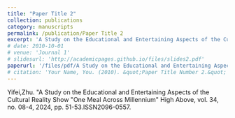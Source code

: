 ```yaml
---
title: "Paper Title 2"
collection: publications
category: manuscripts
permalink: /publication/Paper Title 2
excerpt: 'A Study on the Educational and Entertaining Aspects of the Cultural Reality Show "One Meal Across Millennium"'
# date: 2010-10-01
# venue: 'Journal 1'
# slidesurl: 'http://academicpages.github.io/files/slides2.pdf'
paperurl: '/files/pdf/A Study on the Educational and Entertaining Aspects of the Cultural Reality Show One Meal Across Millennium.pdf'
# citation: 'Your Name, You. (2010). &quot;Paper Title Number 2.&quot; <i>Journal 1</i>. 1(2).'
---
```


Yifei,Zhu. "A Study on the Educational and Entertaining Aspects of the Cultural Reality Show "One Meal Across Millennium" High Above, vol. 34, no. 08-4, 2024, pp. 51-53.ISSN2096-0557.
